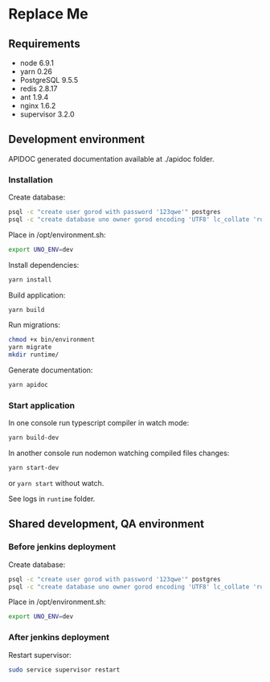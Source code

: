 # Replace Me

## Requirements

* node 6.9.1
* yarn 0.26
* PostgreSQL 9.5.5
* redis 2.8.17
* ant 1.9.4
* nginx 1.6.2
* supervisor 3.2.0

## Development environment

APIDOC generated documentation available at ./apidoc folder.

### Installation

Create database:
```sh
psql -c "create user gorod with password '123qwe'" postgres
psql -c "create database uno owner gorod encoding 'UTF8' lc_collate 'ru_RU.UTF-8' LC_CTYPE 'ru_RU.UTF-8' template template0;" postgres
```

Place in /opt/environment.sh:
```sh
export UNO_ENV=dev
```

Install dependencies:
```sh
yarn install

```

Build application:
```sh
yarn build
```

Run migrations:
```sh
chmod +x bin/environment
yarn migrate
mkdir runtime/
```

Generate documentation:
```sh
yarn apidoc
```


### Start application

In one console run typescript compiler in watch mode:
```sh
yarn build-dev
```

In another console run nodemon watching compiled files changes:
```sh
yarn start-dev
```
or `yarn start` without watch.

See logs in `runtime` folder.


## Shared development, QA environment

### Before jenkins deployment

Create database:
```sh
psql -c "create user gorod with password '123qwe'" postgres
psql -c "create database uno owner gorod encoding 'UTF8' lc_collate 'ru_RU.UTF-8' LC_CTYPE 'ru_RU.UTF-8' template template0;" postgres
```

Place in /opt/environment.sh:
```sh
export UNO_ENV=dev
```

### After jenkins deployment

Restart supervisor:
```sh
sudo service supervisor restart
```
